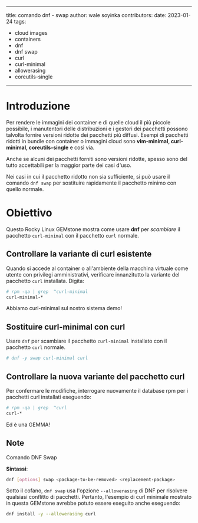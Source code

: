 - - -
title: comando dnf - swap author: wale soyinka contributors: date: 2023-01-24 tags:
  - cloud images
  - containers
  - dnf
  - dnf swap
  - curl
  - curl-minimal
  - allowerasing
  - coreutils-single
- - -


# Introduzione

Per rendere le immagini dei container e di quelle cloud il più piccole possibile, i manutentori delle distribuzioni e i gestori dei pacchetti possono talvolta fornire versioni ridotte dei pacchetti più diffusi. Esempi di pacchetti ridotti in bundle con container o immagini cloud sono **vim-minimal, curl-minimal, coreutils-single** e così via.

Anche se alcuni dei pacchetti forniti sono versioni ridotte, spesso sono del tutto accettabili per la maggior parte dei casi d'uso.

Nei casi in cui il pacchetto ridotto non sia sufficiente, si può usare il comando `dnf swap` per sostituire rapidamente il pacchetto minimo con quello normale.

# Obiettivo

Questo Rocky Linux GEMstone mostra come usare **dnf** per _scambiare_ il pacchetto `curl-minimal` con il pacchetto `curl` normale.


## Controllare la variante di curl esistente

Quando si accede al container o all'ambiente della macchina virtuale come utente con privilegi amministrativi, verificare innanzitutto la variante del pacchetto `curl` installata. Digita:

```bash
# rpm -qa | grep  ^curl-minimal
curl-minimal-*
```

Abbiamo curl-minimal sul nostro sistema demo!


## Sostituire curl-minimal con curl

Usare `dnf` per scambiare il pacchetto `curl-minimal` installato con il pacchetto `curl` normale.

```bash
# dnf -y swap curl-minimal curl

```

## Controllare la nuova variante del pacchetto curl

Per confermare le modifiche, interrogare nuovamente il database rpm per i pacchetti curl installati eseguendo:

```bash
# rpm -qa | grep  ^curl
curl-*
```


Ed è una GEMMA!


## Note

Comando DNF Swap

**Sintassi**:

```bash
dnf [options] swap <package-to-be-removed> <replacement-package>
```

Sotto il cofano, `dnf swap` usa l'opzione `--allowerasing` di DNF per risolvere qualsiasi conflitto di pacchetti. Pertanto, l'esempio di curl minimale mostrato in questa GEMstone avrebbe potuto essere eseguito anche eseguendo:


```bash
dnf install -y --allowerasing curl
```




